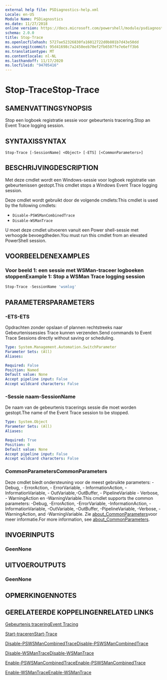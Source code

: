 ```yaml
---
external help file: PSDiagnostics-help.xml
Locale: en-US
Module Name: PSDiagnostics
ms.date: 11/27/2018
online version: https://docs.microsoft.com/powershell/module/psdiagnostics/stop-trace?view=powershell-7.2&WT.mc_id=ps-gethelp
schema: 2.0.0
title: Stop-Trace
ms.openlocfilehash: 5727ae52326830fa16012722d0b801b7d43e50dd
ms.sourcegitcommit: 95d41698c7a2450eeb70ef2fb6507fe7e6eff3b6
ms.translationtype: MT
ms.contentlocale: nl-NL
ms.lasthandoff: 11/17/2020
ms.locfileid: "94705416"
---
```

# <span data-ttu-id="e2f8b-102">Stop-Trace</span><span class="sxs-lookup"><span data-stu-id="e2f8b-102">Stop-Trace</span></span>

## <span data-ttu-id="e2f8b-103">SAMENVATTING</span><span class="sxs-lookup"><span data-stu-id="e2f8b-103">SYNOPSIS</span></span>
<span data-ttu-id="e2f8b-104">Stop een logboek registratie sessie voor gebeurtenis tracering.</span><span class="sxs-lookup"><span data-stu-id="e2f8b-104">Stop an Event Trace logging session.</span></span>

## <span data-ttu-id="e2f8b-105">SYNTAXIS</span><span class="sxs-lookup"><span data-stu-id="e2f8b-105">SYNTAX</span></span>

```
Stop-Trace [-SessionName] <Object> [-ETS] [<CommonParameters>]
```

## <span data-ttu-id="e2f8b-106">BESCHRIJVING</span><span class="sxs-lookup"><span data-stu-id="e2f8b-106">DESCRIPTION</span></span>

<span data-ttu-id="e2f8b-107">Met deze cmdlet wordt een Windows-sessie voor logboek registratie van gebeurtenissen gestopt.</span><span class="sxs-lookup"><span data-stu-id="e2f8b-107">This cmdlet stops a Windows Event Trace logging session.</span></span>

<span data-ttu-id="e2f8b-108">Deze cmdlet wordt gebruikt door de volgende cmdlets:</span><span class="sxs-lookup"><span data-stu-id="e2f8b-108">This cmdlet is used by the following cmdlets:</span></span>

- `Disable-PSWSManCombinedTrace`
- `Disable-WSManTrace`

<span data-ttu-id="e2f8b-109">U moet deze cmdlet uitvoeren vanuit een Power shell-sessie met verhoogde bevoegdheden.</span><span class="sxs-lookup"><span data-stu-id="e2f8b-109">You must run this cmdlet from an elevated PowerShell session.</span></span>

## <span data-ttu-id="e2f8b-110">VOORBEELDEN</span><span class="sxs-lookup"><span data-stu-id="e2f8b-110">EXAMPLES</span></span>

### <span data-ttu-id="e2f8b-111">Voor beeld 1: een sessie met WSMan-traceer logboeken stoppen</span><span class="sxs-lookup"><span data-stu-id="e2f8b-111">Example 1: Stop a WSMan Trace logging session</span></span>

```powershell
Stop-Trace -SessionName 'wsmlog'
```

## <span data-ttu-id="e2f8b-112">PARAMETERS</span><span class="sxs-lookup"><span data-stu-id="e2f8b-112">PARAMETERS</span></span>

### <span data-ttu-id="e2f8b-113">-ETS</span><span class="sxs-lookup"><span data-stu-id="e2f8b-113">-ETS</span></span>
<span data-ttu-id="e2f8b-114">Opdrachten zonder opslaan of plannen rechtstreeks naar Gebeurtenissessies Trace kunnen verzenden.</span><span class="sxs-lookup"><span data-stu-id="e2f8b-114">Send commands to Event Trace Sessions directly without saving or scheduling.</span></span>

```yaml
Type: System.Management.Automation.SwitchParameter
Parameter Sets: (All)
Aliases:

Required: False
Position: Named
Default value: None
Accept pipeline input: False
Accept wildcard characters: False
```

### <span data-ttu-id="e2f8b-115">-Sessie naam</span><span class="sxs-lookup"><span data-stu-id="e2f8b-115">-SessionName</span></span>
<span data-ttu-id="e2f8b-116">De naam van de gebeurtenis tracerings sessie die moet worden gestopt.</span><span class="sxs-lookup"><span data-stu-id="e2f8b-116">The name of the Event Trace session to be stopped.</span></span>

```yaml
Type: System.Object
Parameter Sets: (All)
Aliases:

Required: True
Position: 0
Default value: None
Accept pipeline input: False
Accept wildcard characters: False
```

### <span data-ttu-id="e2f8b-117">CommonParameters</span><span class="sxs-lookup"><span data-stu-id="e2f8b-117">CommonParameters</span></span>
<span data-ttu-id="e2f8b-118">Deze cmdlet biedt ondersteuning voor de meest gebruikte parameters: -Debug, - ErrorAction, - ErrorVariable, - InformationAction, -InformationVariable, - OutVariable,-OutBuffer, - PipelineVariable - Verbose, - WarningAction en -WarningVariable.</span><span class="sxs-lookup"><span data-stu-id="e2f8b-118">This cmdlet supports the common parameters: -Debug, -ErrorAction, -ErrorVariable, -InformationAction, -InformationVariable, -OutVariable, -OutBuffer, -PipelineVariable, -Verbose, -WarningAction, and -WarningVariable.</span></span> <span data-ttu-id="e2f8b-119">Zie [about_CommonParameters](https://go.microsoft.com/fwlink/?LinkID=113216)voor meer informatie.</span><span class="sxs-lookup"><span data-stu-id="e2f8b-119">For more information, see [about_CommonParameters](https://go.microsoft.com/fwlink/?LinkID=113216).</span></span>

## <span data-ttu-id="e2f8b-120">INVOER</span><span class="sxs-lookup"><span data-stu-id="e2f8b-120">INPUTS</span></span>

### <span data-ttu-id="e2f8b-121">Geen</span><span class="sxs-lookup"><span data-stu-id="e2f8b-121">None</span></span>

## <span data-ttu-id="e2f8b-122">UITVOER</span><span class="sxs-lookup"><span data-stu-id="e2f8b-122">OUTPUTS</span></span>

### <span data-ttu-id="e2f8b-123">Geen</span><span class="sxs-lookup"><span data-stu-id="e2f8b-123">None</span></span>

## <span data-ttu-id="e2f8b-124">OPMERKINGEN</span><span class="sxs-lookup"><span data-stu-id="e2f8b-124">NOTES</span></span>

## <span data-ttu-id="e2f8b-125">GERELATEERDE KOPPELINGEN</span><span class="sxs-lookup"><span data-stu-id="e2f8b-125">RELATED LINKS</span></span>

[<span data-ttu-id="e2f8b-126">Gebeurtenis tracering</span><span class="sxs-lookup"><span data-stu-id="e2f8b-126">Event Tracing</span></span>](/windows/desktop/ETW/event-tracing-portal)

[<span data-ttu-id="e2f8b-127">Start-traceren</span><span class="sxs-lookup"><span data-stu-id="e2f8b-127">Start-Trace</span></span>](start-trace.md)

[<span data-ttu-id="e2f8b-128">Disable-PSWSManCombinedTrace</span><span class="sxs-lookup"><span data-stu-id="e2f8b-128">Disable-PSWSManCombinedTrace</span></span>](Disable-PSWSManCombinedTrace.md)

[<span data-ttu-id="e2f8b-129">Disable-WSManTrace</span><span class="sxs-lookup"><span data-stu-id="e2f8b-129">Disable-WSManTrace</span></span>](Disable-WSManTrace.md)

[<span data-ttu-id="e2f8b-130">Enable-PSWSManCombinedTrace</span><span class="sxs-lookup"><span data-stu-id="e2f8b-130">Enable-PSWSManCombinedTrace</span></span>](Enable-PSWSManCombinedTrace.md)

[<span data-ttu-id="e2f8b-131">Enable-WSManTrace</span><span class="sxs-lookup"><span data-stu-id="e2f8b-131">Enable-WSManTrace</span></span>](Enable-WSManTrace.md)

